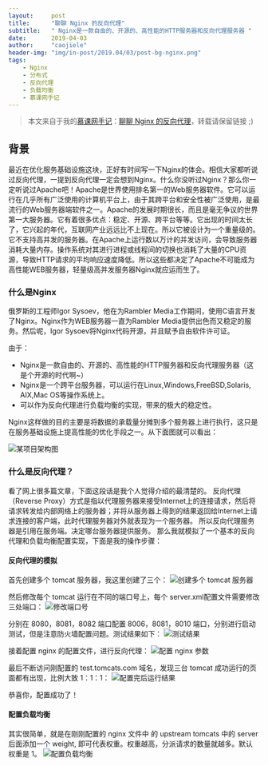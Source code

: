 ```yaml
---
layout:     post
title:      "聊聊 Nginx 的反向代理"
subtitle:   " Nginx是一款自由的、开源的、高性能的HTTP服务器和反向代理服务器 "
date:       2019-04-03
author:     "caojiele"
header-img: "img/in-post/2019.04/03/post-bg-nginx.png"
tags:
    - Nginx
    - 分布式
    - 反向代理
    - 负载均衡
    - 慕课网手记
---
```


> 本文来自于我的[慕课网手记](https://www.imooc.com/u/4024769)：[聊聊 Nginx 的反向代理](https://www.imooc.com/article/285351)，转载请保留链接 ;)

## 背景

最近在优化服务基础设施这块，正好有时间写一下Nginx的体会。相信大家都听说过反向代理，一提到反向代理一定会想到Nginx。什么你没听过Nginx？那么你一定听说过Apache吧！Apache是世界使用排名第一的Web服务器软件。它可以运行在几乎所有广泛使用的计算机平台上，由于其跨平台和安全性被广泛使用，是最流行的Web服务器端软件之一。Apache的发展时期很长，而且是毫无争议的世界第一大服务器。它有着很多优点：稳定、开源、跨平台等等。它出现的时间太长了，它兴起的年代，互联网产业远远比不上现在。所以它被设计为一个重量级的。它不支持高并发的服务器。在Apache上运行数以万计的并发访问，会导致服务器消耗大量内存。操作系统对其进行进程或线程间的切换也消耗了大量的CPU资源，导致HTTP请求的平均响应速度降低。所以这些都决定了Apache不可能成为高性能WEB服务器，轻量级高并发服务器Nginx就应运而生了。

### 什么是Nginx

俄罗斯的工程师Igor Sysoev，他在为Rambler Media工作期间，使用C语言开发了Nginx。Nginx作为WEB服务器一直为Rambler Media提供出色而又稳定的服务。然后呢，Igor Sysoev将Nginx代码开源，并且赋予自由软件许可证。

由于：
* Nginx是一款自由的、开源的、高性能的HTTP服务器和反向代理服务器（这是个开源的时代啊~）
* Nginx是一个跨平台服务器，可以运行在Linux,Windows,FreeBSD,Solaris, AIX,Mac OS等操作系统上。
* 可以作为反向代理进行负载均衡的实现，带来的极大的稳定性。

Nginx这样做的目的主要是将数据的承载量分摊到多个服务器上进行执行，这只是在服务基础设施上提高性能的优化手段之一。从下面图就可以看出：

![某项目架构图](https://cdn.nlark.com/yuque/0/2019/png/338441/1564804030380-3132fb67-da63-45e3-806c-31e9f36409bf.png)


### 什么是反向代理？

看了网上很多篇文章，下面这段话是我个人觉得介绍的最清楚的。
反向代理（Reverse Proxy）方式是指以代理服务器来接受Internet上的连接请求，然后将请求转发给内部网络上的服务器；并将从服务器上得到的结果返回给Internet上请求连接的客户端，此时代理服务器对外就表现为一个服务器。
所以反向代理服务器是引用在服务端。决定哪台服务器提供服务。
那么我就模拟了一个基本的反向代理和负载均衡配置实现，下面是我的操作步骤：

#### 反向代理的模拟

首先创建多个 tomcat 服务器，我这里创建了三个：
![创建多个 tomcat 服务器](https://cdn.nlark.com/yuque/0/2019/png/338441/1564804136025-e78d443b-000f-4f79-b3a5-6d6fc7db2375.png)

然后修改每个 tomcat 运行在不同的端口号上，每个 server.xml配置文件需要修改三处端口：
![修改端口号](https://cdn.nlark.com/yuque/0/2019/png/338441/1564804176023-6d0fb3a1-af7e-4215-825d-b7c39a43976a.png)

分别在 8080，8081，8082 端口配置 8006，8081，8010 端口，分别进行启动测试，但是注意防火墙配置问题。测试结果如下：
![测试结果](https://cdn.nlark.com/yuque/0/2019/png/338441/1564804219061-a6a2ae92-c383-4986-880a-12b8ded7cbcf.png)

接着配置 nginx 的配置文件，进行反向代理：
![配置 nginx 参数](https://cdn.nlark.com/yuque/0/2019/png/338441/1564804259003-13052507-1418-4f80-988e-aa6f0b510e1e.png)

最后不断访问刚配置的 test.tomcats.com 域名，发现三台 tomcat 成功运行的页面都有出现，比例大致 1：1：1：
![配置完后运行结果](https://cdn.nlark.com/yuque/0/2019/png/338441/1564804263247-6aca979b-e75d-4a4a-abb0-989aaf497308.png)

恭喜你，配置成功了！

#### 配置负载均衡

其实很简单，就是在刚刚配置的 nginx 文件中 的 upstream tomcats 中的 server 后面添加一个 weight, 即可代表权重。权重越高，分派请求的数量就越多。默认权重是 1。
![配置负载均衡](https://cdn.nlark.com/yuque/0/2019/png/338441/1564804266343-33e4188b-920a-4f6f-820c-112ea4df2937.png)